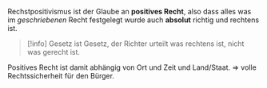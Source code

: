 Rechstpositivismus ist der Glaube an **positives Recht**, also dass alles was im _geschriebenen_ Recht festgelegt wurde auch **absolut** richtig und rechtens ist.
>[!info]
>Gesetz ist Gesetz, der Richter urteilt was rechtens ist, nicht was gerecht ist.

Positives Recht ist damit abhängig von Ort und Zeit und Land/Staat.
⇒ volle Rechtssicherheit für den Bürger.

